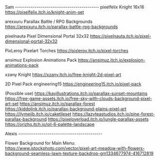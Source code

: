 Sam -------------------------------------------
pixelfelix
Knight 16x16
https://pixelfelix.itch.io/knight-anim-set

arexxuru
Parallax Battle / RPG Backgrounds
https://arexxuru.itch.io/parallax-battle-rpg-backgrounds

pixelnauta
Pixel Dimensional Portal 32x32
https://pixelnauta.itch.io/pixel-dimensional-portal-32x32

PixLeroy
Pixelart Torches
https://pixleroy.itch.io/pixel-torches

ansimuz
Explosion Animations Pack
https://ansimuz.itch.io/explosion-animations-pack

xzany
Knight
https://xzany.itch.io/free-knight-2d-pixel-art

2D Pixel Pack
engineering15
https://engineering15.itch.io/pixel-pack

(Possible use)
https://kayillustrations.itch.io/parallax-sunset-mountains
https://free-game-assets.itch.io/free-sky-with-clouds-background-pixel-art-set
https://ansimuz.itch.io/parallax-forest
https://kiddolink.itch.io/parallax-background-plains-pixel-art
https://ilymeiib.itch.io/caketileset
https://lazyteastudios.itch.io/pine-forest-parallax-background
https://pixeloverload.itch.io/jungle-parallax-assets
https://orizho.itch.io/oil-6-palette-landscape



Alexis -------------------------------------------

Flower Background for Main Menu: https://www.istockphoto.com/vector/pixel-art-meadow-with-flowers-background-seamless-lawn-texture-backdrop-gm1334677974-416712819

